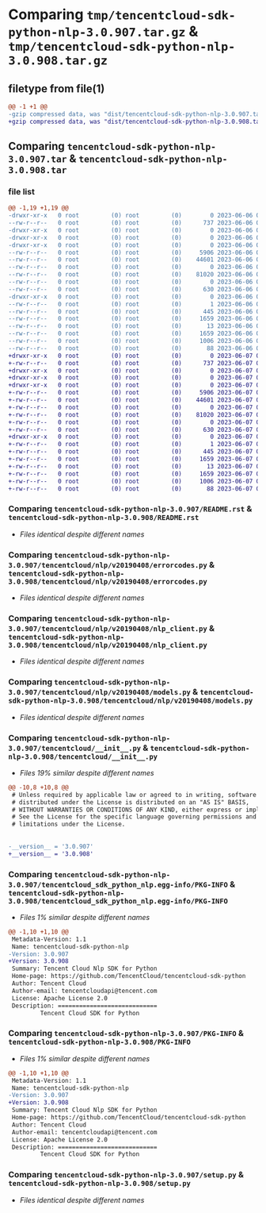 # Comparing `tmp/tencentcloud-sdk-python-nlp-3.0.907.tar.gz` & `tmp/tencentcloud-sdk-python-nlp-3.0.908.tar.gz`

## filetype from file(1)

```diff
@@ -1 +1 @@
-gzip compressed data, was "dist/tencentcloud-sdk-python-nlp-3.0.907.tar", last modified: Tue Jun  6 02:31:33 2023, max compression
+gzip compressed data, was "dist/tencentcloud-sdk-python-nlp-3.0.908.tar", last modified: Wed Jun  7 00:29:09 2023, max compression
```

## Comparing `tencentcloud-sdk-python-nlp-3.0.907.tar` & `tencentcloud-sdk-python-nlp-3.0.908.tar`

### file list

```diff
@@ -1,19 +1,19 @@
-drwxr-xr-x   0 root         (0) root         (0)        0 2023-06-06 02:31:33.000000 tencentcloud-sdk-python-nlp-3.0.907/
--rw-r--r--   0 root         (0) root         (0)      737 2023-06-06 02:31:33.000000 tencentcloud-sdk-python-nlp-3.0.907/README.rst
-drwxr-xr-x   0 root         (0) root         (0)        0 2023-06-06 02:31:33.000000 tencentcloud-sdk-python-nlp-3.0.907/tencentcloud/
-drwxr-xr-x   0 root         (0) root         (0)        0 2023-06-06 02:31:33.000000 tencentcloud-sdk-python-nlp-3.0.907/tencentcloud/nlp/
-drwxr-xr-x   0 root         (0) root         (0)        0 2023-06-06 02:31:33.000000 tencentcloud-sdk-python-nlp-3.0.907/tencentcloud/nlp/v20190408/
--rw-r--r--   0 root         (0) root         (0)     5906 2023-06-06 02:31:33.000000 tencentcloud-sdk-python-nlp-3.0.907/tencentcloud/nlp/v20190408/errorcodes.py
--rw-r--r--   0 root         (0) root         (0)    44601 2023-06-06 02:31:33.000000 tencentcloud-sdk-python-nlp-3.0.907/tencentcloud/nlp/v20190408/nlp_client.py
--rw-r--r--   0 root         (0) root         (0)        0 2023-06-06 02:31:33.000000 tencentcloud-sdk-python-nlp-3.0.907/tencentcloud/nlp/v20190408/__init__.py
--rw-r--r--   0 root         (0) root         (0)    81020 2023-06-06 02:31:33.000000 tencentcloud-sdk-python-nlp-3.0.907/tencentcloud/nlp/v20190408/models.py
--rw-r--r--   0 root         (0) root         (0)        0 2023-06-06 02:31:33.000000 tencentcloud-sdk-python-nlp-3.0.907/tencentcloud/nlp/__init__.py
--rw-r--r--   0 root         (0) root         (0)      630 2023-06-06 02:31:33.000000 tencentcloud-sdk-python-nlp-3.0.907/tencentcloud/__init__.py
-drwxr-xr-x   0 root         (0) root         (0)        0 2023-06-06 02:31:33.000000 tencentcloud-sdk-python-nlp-3.0.907/tencentcloud_sdk_python_nlp.egg-info/
--rw-r--r--   0 root         (0) root         (0)        1 2023-06-06 02:31:33.000000 tencentcloud-sdk-python-nlp-3.0.907/tencentcloud_sdk_python_nlp.egg-info/dependency_links.txt
--rw-r--r--   0 root         (0) root         (0)      445 2023-06-06 02:31:33.000000 tencentcloud-sdk-python-nlp-3.0.907/tencentcloud_sdk_python_nlp.egg-info/SOURCES.txt
--rw-r--r--   0 root         (0) root         (0)     1659 2023-06-06 02:31:33.000000 tencentcloud-sdk-python-nlp-3.0.907/tencentcloud_sdk_python_nlp.egg-info/PKG-INFO
--rw-r--r--   0 root         (0) root         (0)       13 2023-06-06 02:31:33.000000 tencentcloud-sdk-python-nlp-3.0.907/tencentcloud_sdk_python_nlp.egg-info/top_level.txt
--rw-r--r--   0 root         (0) root         (0)     1659 2023-06-06 02:31:33.000000 tencentcloud-sdk-python-nlp-3.0.907/PKG-INFO
--rw-r--r--   0 root         (0) root         (0)     1006 2023-06-06 02:31:33.000000 tencentcloud-sdk-python-nlp-3.0.907/setup.py
--rw-r--r--   0 root         (0) root         (0)       88 2023-06-06 02:31:33.000000 tencentcloud-sdk-python-nlp-3.0.907/setup.cfg
+drwxr-xr-x   0 root         (0) root         (0)        0 2023-06-07 00:29:09.000000 tencentcloud-sdk-python-nlp-3.0.908/
+-rw-r--r--   0 root         (0) root         (0)      737 2023-06-07 00:29:09.000000 tencentcloud-sdk-python-nlp-3.0.908/README.rst
+drwxr-xr-x   0 root         (0) root         (0)        0 2023-06-07 00:29:09.000000 tencentcloud-sdk-python-nlp-3.0.908/tencentcloud/
+drwxr-xr-x   0 root         (0) root         (0)        0 2023-06-07 00:29:09.000000 tencentcloud-sdk-python-nlp-3.0.908/tencentcloud/nlp/
+drwxr-xr-x   0 root         (0) root         (0)        0 2023-06-07 00:29:09.000000 tencentcloud-sdk-python-nlp-3.0.908/tencentcloud/nlp/v20190408/
+-rw-r--r--   0 root         (0) root         (0)     5906 2023-06-07 00:29:09.000000 tencentcloud-sdk-python-nlp-3.0.908/tencentcloud/nlp/v20190408/errorcodes.py
+-rw-r--r--   0 root         (0) root         (0)    44601 2023-06-07 00:29:09.000000 tencentcloud-sdk-python-nlp-3.0.908/tencentcloud/nlp/v20190408/nlp_client.py
+-rw-r--r--   0 root         (0) root         (0)        0 2023-06-07 00:29:09.000000 tencentcloud-sdk-python-nlp-3.0.908/tencentcloud/nlp/v20190408/__init__.py
+-rw-r--r--   0 root         (0) root         (0)    81020 2023-06-07 00:29:09.000000 tencentcloud-sdk-python-nlp-3.0.908/tencentcloud/nlp/v20190408/models.py
+-rw-r--r--   0 root         (0) root         (0)        0 2023-06-07 00:29:09.000000 tencentcloud-sdk-python-nlp-3.0.908/tencentcloud/nlp/__init__.py
+-rw-r--r--   0 root         (0) root         (0)      630 2023-06-07 00:29:09.000000 tencentcloud-sdk-python-nlp-3.0.908/tencentcloud/__init__.py
+drwxr-xr-x   0 root         (0) root         (0)        0 2023-06-07 00:29:09.000000 tencentcloud-sdk-python-nlp-3.0.908/tencentcloud_sdk_python_nlp.egg-info/
+-rw-r--r--   0 root         (0) root         (0)        1 2023-06-07 00:29:09.000000 tencentcloud-sdk-python-nlp-3.0.908/tencentcloud_sdk_python_nlp.egg-info/dependency_links.txt
+-rw-r--r--   0 root         (0) root         (0)      445 2023-06-07 00:29:09.000000 tencentcloud-sdk-python-nlp-3.0.908/tencentcloud_sdk_python_nlp.egg-info/SOURCES.txt
+-rw-r--r--   0 root         (0) root         (0)     1659 2023-06-07 00:29:09.000000 tencentcloud-sdk-python-nlp-3.0.908/tencentcloud_sdk_python_nlp.egg-info/PKG-INFO
+-rw-r--r--   0 root         (0) root         (0)       13 2023-06-07 00:29:09.000000 tencentcloud-sdk-python-nlp-3.0.908/tencentcloud_sdk_python_nlp.egg-info/top_level.txt
+-rw-r--r--   0 root         (0) root         (0)     1659 2023-06-07 00:29:09.000000 tencentcloud-sdk-python-nlp-3.0.908/PKG-INFO
+-rw-r--r--   0 root         (0) root         (0)     1006 2023-06-07 00:29:09.000000 tencentcloud-sdk-python-nlp-3.0.908/setup.py
+-rw-r--r--   0 root         (0) root         (0)       88 2023-06-07 00:29:09.000000 tencentcloud-sdk-python-nlp-3.0.908/setup.cfg
```

### Comparing `tencentcloud-sdk-python-nlp-3.0.907/README.rst` & `tencentcloud-sdk-python-nlp-3.0.908/README.rst`

 * *Files identical despite different names*

### Comparing `tencentcloud-sdk-python-nlp-3.0.907/tencentcloud/nlp/v20190408/errorcodes.py` & `tencentcloud-sdk-python-nlp-3.0.908/tencentcloud/nlp/v20190408/errorcodes.py`

 * *Files identical despite different names*

### Comparing `tencentcloud-sdk-python-nlp-3.0.907/tencentcloud/nlp/v20190408/nlp_client.py` & `tencentcloud-sdk-python-nlp-3.0.908/tencentcloud/nlp/v20190408/nlp_client.py`

 * *Files identical despite different names*

### Comparing `tencentcloud-sdk-python-nlp-3.0.907/tencentcloud/nlp/v20190408/models.py` & `tencentcloud-sdk-python-nlp-3.0.908/tencentcloud/nlp/v20190408/models.py`

 * *Files identical despite different names*

### Comparing `tencentcloud-sdk-python-nlp-3.0.907/tencentcloud/__init__.py` & `tencentcloud-sdk-python-nlp-3.0.908/tencentcloud/__init__.py`

 * *Files 19% similar despite different names*

```diff
@@ -10,8 +10,8 @@
 # Unless required by applicable law or agreed to in writing, software
 # distributed under the License is distributed on an "AS IS" BASIS,
 # WITHOUT WARRANTIES OR CONDITIONS OF ANY KIND, either express or implied.
 # See the License for the specific language governing permissions and
 # limitations under the License.
 
 
-__version__ = '3.0.907'
+__version__ = '3.0.908'
```

### Comparing `tencentcloud-sdk-python-nlp-3.0.907/tencentcloud_sdk_python_nlp.egg-info/PKG-INFO` & `tencentcloud-sdk-python-nlp-3.0.908/tencentcloud_sdk_python_nlp.egg-info/PKG-INFO`

 * *Files 1% similar despite different names*

```diff
@@ -1,10 +1,10 @@
 Metadata-Version: 1.1
 Name: tencentcloud-sdk-python-nlp
-Version: 3.0.907
+Version: 3.0.908
 Summary: Tencent Cloud Nlp SDK for Python
 Home-page: https://github.com/TencentCloud/tencentcloud-sdk-python
 Author: Tencent Cloud
 Author-email: tencentcloudapi@tencent.com
 License: Apache License 2.0
 Description: ============================
         Tencent Cloud SDK for Python
```

### Comparing `tencentcloud-sdk-python-nlp-3.0.907/PKG-INFO` & `tencentcloud-sdk-python-nlp-3.0.908/PKG-INFO`

 * *Files 1% similar despite different names*

```diff
@@ -1,10 +1,10 @@
 Metadata-Version: 1.1
 Name: tencentcloud-sdk-python-nlp
-Version: 3.0.907
+Version: 3.0.908
 Summary: Tencent Cloud Nlp SDK for Python
 Home-page: https://github.com/TencentCloud/tencentcloud-sdk-python
 Author: Tencent Cloud
 Author-email: tencentcloudapi@tencent.com
 License: Apache License 2.0
 Description: ============================
         Tencent Cloud SDK for Python
```

### Comparing `tencentcloud-sdk-python-nlp-3.0.907/setup.py` & `tencentcloud-sdk-python-nlp-3.0.908/setup.py`

 * *Files identical despite different names*

